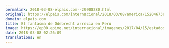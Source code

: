 ```yaml
---
permalink: 2018-03-08-elpais.com--29908280.html
original: https://elpais.com/internacional/2018/03/08/america/1520467389_977266.html#?ref=rss&format=simple&link=link
domain: elpais.com
title: El fantasma de Odebrecht arrecia en Perú
image: https://ep00.epimg.net/internacional/imagenes/2017/04/15/estados_unidos/1492210720_622506_1492212539_rrss_normal.jpg
date: 2018-03-08 02:26:09
translations: en
---
```


